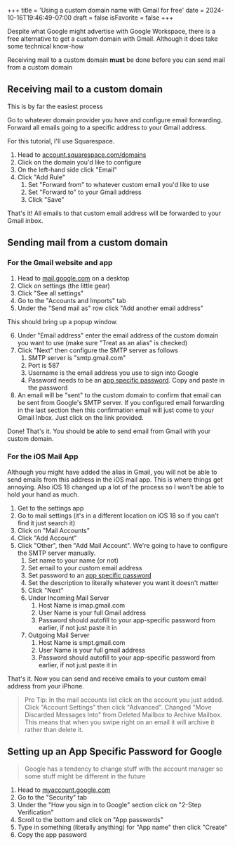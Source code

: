 +++
title = 'Using a custom domain name with Gmail for free'
date = 2024-10-16T19:46:49-07:00
draft = false
isFavorite = false
+++

Despite what Google might advertise with Google Workspace, there is a free alternative to get a custom domain with Gmail. Although it does take some technical know-how


Receiving mail to a custom domain **must** be done before you can send mail from a custom domain

## Receiving mail to a custom domain
This is by far the easiest process

Go to whatever domain provider you have and configure email forwarding. Forward all emails going to a specific address to your Gmail address.

For this tutorial, I'll use Squarespace.

1. Head to [account.squarespace.com/domains](https://account.squarespace.com/domains)
2. Click on the domain you'd like to configure
3. On the left-hand side click "Email"
4. Click "Add Rule"
    1. Set "Forward from" to whatever custom email you'd like to use
    2. Set "Forward to" to your Gmail address
    3. Click "Save"
 
That's it! All emails to that custom email address will be forwarded to your Gmail inbox. 



## Sending mail from a custom domain 

### For the Gmail website and app
1. Head to [mail.google.com](https://mail.google.com) on a desktop
2. Click on settings (the little gear)
3. Click "See all settings"
4. Go to the "Accounts and Imports" tab
5. Under the "Send mail as" row click "Add another email address"

This should bring up a popup window.

6. Under "Email address" enter the email address of the custom domain you want to use (make sure "Treat as an alias" is checked)
7. Click "Next" then configure the SMTP server as follows
    1. SMTP server is "smtp.gmail.com"
    2. Port is 587
    3. Username is the email address you use to sign into Google
    4. Password needs to be an [app specific password](#setting-up-an-app-specific-password-for-google). Copy and paste in the password
8. An email will be "sent" to the custom domain to confirm that email can be sent from Google's SMTP server. If you configured email forwarding in the last section then this confirmation email will just come to your Gmail Inbox. Just click on the link provided.
 
Done! That's it. You should be able to send email from Gmail with your custom domain.
 
### For the iOS Mail App
Although you might have added the alias in Gmail, you will not be able to send emails from this address in the iOS mail app. This is where things get annoying. Also iOS 18 changed up a lot of the process so I won't be able to hold your hand as much.
 
1. Get to the settings app
2. Go to mail settings (it's in a different location on iOS 18 so if you can't find it just search it)
3. Click on "Mail Accounts"
4. Click "Add Account"
5. Click "Other", then "Add Mail Account". We're going to have to configure the SMTP server manually.
	1. Set name to your name (or not)
    2. Set email to your custom email address
    3. Set password to an [app specific password](#setting-up-an-app-specific-password-for-google)
    4. Set the description to literally whatever you want it doesn't matter
    5. Click "Next"
    6. Under Incoming Mail Server
        1. Host Name is imap.gmail.com
        2. User Name is your full Gmail address
        3. Password should autofill to your app-specific password from earlier, if not just paste it in
    7. Outgoing Mail Server
        1. Host Name is smpt.gmail.com
        2. User Name is your full gmail address
        3. Password should autofill to your app-specific password from earlier, if not just paste it in

That's it. Now you can send and receive emails to your custom email address from your iPhone.

> Pro Tip: In the mail accounts list click on the account you just added. Click "Account Settings" then click "Advanced". Changed "Move Discarded Messages Into" from Deleted Mailbox to Archive Mailbox. This means that when you swipe right on an email it will archive it rather than delete it. 

## Setting up an App Specific Password for Google
> Google has a tendency to change stuff with the account manager so some stuff might be different in the future
1. Head to [myaccount.google.com](https://myaccount.google.com)
2. Go to the "Security" tab
3. Under the "How you sign in to Google" section click on "2-Step Verification"
4. Scroll to the bottom and click on "App passwords"
5. Type in something (literally anything) for "App name" then click "Create"
6. Copy the app password












